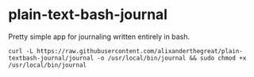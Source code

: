# plain-text-bash-journal

Pretty simple app for journaling written entirely in bash.
```
curl -L https://raw.githubusercontent.com/alixanderthegreat/plain-textbash-journal/journal -o /usr/local/bin/journal && sudo chmod +x /usr/local/bin/journal
```

